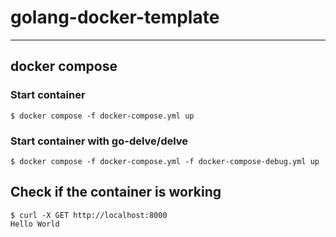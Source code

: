# golang-docker-template

---

## docker compose

### Start container

```
$ docker compose -f docker-compose.yml up
```

### Start container with go-delve/delve

```
$ docker compose -f docker-compose.yml -f docker-compose-debug.yml up
```

## Check if the container is working

```
$ curl -X GET http://localhost:8000
Hello World
```
